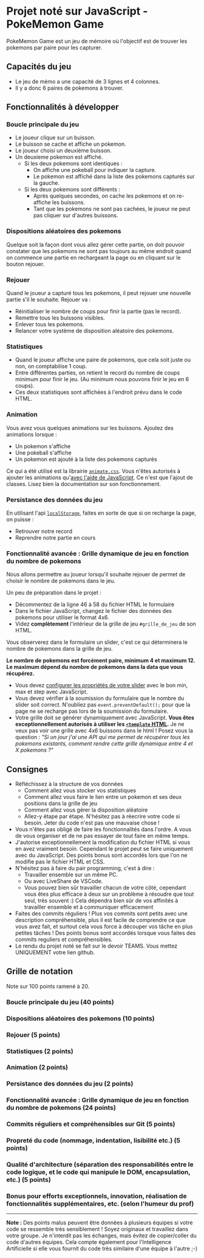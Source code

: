 # Projet noté sur JavaScript - PokeMemon Game

PokeMemon Game est un jeu de mémoire où l'objectif est de trouver les pokemons par paire pour les capturer.

## Capacités du jeu

- Le jeu de mémo a une capacité de 3 lignes et 4 colonnes.
- Il y a donc 6 paires de pokemons à trouver.

## Fonctionnalités à développer

### Boucle principale du jeu

- Le joueur clique sur un buisson.
- Le buisson se cache et affiche un pokemon.
- Le joueur choisi un deuxième buisson.
- Un deuxieme pokemon est affiché.
  - Si les deux pokemons sont identiques :
    - On affiche une pokeball pour indiquer la capture.
    - Le pokemon est affiché dans la liste des pokemons capturés sur la gauche.
  - Si les deux pokemons sont différents :
    - Après quelques secondes, on cache les pokemons et on re-affiche les buissons.
    - Tant que les pokemons ne sont pas cachées, le joueur ne peut pas cliquer sur d'autres buissons.

### Dispositions aléatoires des pokemons

Quelque soit la façon dont vous allez gérer cette partie, on doit pouvoir constater que les pokemons ne sont pas toujours au même endroit quand on commence une partie en rechargeant la page ou en cliquant sur le bouton rejouer.

### Rejouer

Quand le joueur a capturé tous les pokemons, il peut rejouer une nouvelle partie s'il le souhaite. Rejouer va :

- Réinitialiser le nombre de coups pour finir la partie (pas le record).
- Remettre tous les buissons visibles.
- Enlever tous les pokemons.
- Relancer votre système de disposition aléatoire des pokemons.

### Statistiques

- Quand le joueur affiche une paire de pokemons, que cela soit juste ou non, on comptabilise 1 coup.
- Entre différentes parties, on retient le record du nombre de coups minimum pour finir le jeu. (Au minimum nous pouvons finir le jeu en 6 coups).
- Ces deux statistiques sont affichées à l'endroit prévu dans le code HTML.

### Animation

Vous avez vous quelques animations sur les buissons. Ajoutez des animations lorsque :

- Un pokemon s'affiche
- Une pokeball s'affiche
- Un pokemon est ajouté à la liste des pokemons capturés

Ce qui a été utilisé est la librairie [`animate.css`](https://animate.style/).
Vous n'êtes autorisés à ajouter les animations qu'[avec l'aide de JavaScript](https://animate.style/#javascript). Ce n'est que l'ajout de classes. Lisez bien la documentation sur son fonctionnement.

### Persistance des données du jeu

En utilisant l'api [`localStorage`](https://developer.mozilla.org/fr/docs/Web/API/Window/localStorage), faites en sorte de que si on recharge la page, on puisse :

- Retrouver notre record
- Reprendre notre partie en cours

### Fonctionnalité avancée : Grille dynamique de jeu en fonction du nombre de pokemons

Nous allons permettre au joueur lorsqu'il souhaite rejouer de permet de choisir le nombre de pokemons dans le jeu.

Un peu de préparation dans le projet :

- Décommentez de la ligne 46 à 58 du fichier HTML le formulaire
- Dans le fichier JavaScript, changez le fichier des données des pokemons pour utiliser le format 4x6.
- Videz **complètement** l'intérieur de la grille de jeu `#grille_de_jeu` de son HTML.

Vous observerez dans le formulaire un slider, c'est ce qui déterminera le nombre de pokemons dans la grille de jeu.

**Le nombre de pokemons est forcément paire, minimum 4 et maximum 12. Le maximum dépend du nombre de pokemons dans la data que vous récupérez.**

- Vous devez [configurer les propriétés de votre slider](https://developer.mozilla.org/fr/docs/Web/HTML/Element/input/range) avec le bon min, max et step avec JavaScript.
- Vous devez vérifier à la soumission du formulaire que le nombre du slider soit correct. N'oubliez pas `event.preventDefault();` pour que la page ne se recharge pas lors de la soumission du formulaire.
- Votre grille doit se générer dynamiquement avec JavaScript. **Vous êtes exceptionnellement autorisés à utiliser les [`<template` HTML](https://developer.mozilla.org/fr/docs/Web/HTML/Element/template).** Je ne veux pas voir une grille avec 4x6 buissons dans le html ! Posez vous la question : _"Si un jour j'ai une API qui me permet de récupérer tous les pokemons existants, comment rendre cette grille dynamique entre 4 et X pokemons ?"_

## Consignes

- Réfléchissez à la structure de vos données
  - Comment allez vous stocker vos statistiques
  - Comment allez vous faire le lien entre un pokemon et ses deux positions dans la grille de jeu
  - Comment allez vous gérer la disposition aléatoire
  - Allez-y étape par étape. N'hésitez pas à réecrire votre code si besoin. Jeter du code n'est pas une mauvaise chose !
- Vous n'êtes pas obligé de faire les fonctionnalités dans l'ordre. A vous de vous organiser et de ne pas essayer de tout faire en même temps.
- J'autorise exceptionnellement la modification du fichier HTML si vous en avez vraiment besoin. Cependant le projet peut se faire uniquement avec du JavaScript. Des points bonus sont accordés lors que l'on ne modifie pas le fichier HTML et CSS.
- N'hésitez pas à faire du pair programming, c'est à dire :
  - Travailler ensemble sur un même PC.
  - Ou avec LiveShare de VSCode.
  - Vous pouvez bien sûr travailler chacun de votre côté, cependant vous êtes plus efficace à deux sur un problème à résoudre que tout seul, très souvent :) Cela dépendra bien sûr de vos affinités à travailler ensemble et à communiquer efficacement
- Faites des commits réguliers ! Plus vos commits sont petits avec une description compréhensible, plus il est facile de comprendre ce que vous avez fait, et surtout cela vous force à découper vos tâche en plus petites tâches ! Des points bonus sont accordés lorsque vous faites des commits reguliers et compréhensibles.
- Le rendu du projet noté se fait sur le devoir TEAMS. Vous mettez UNIQUEMENT votre lien github.

## Grille de notation

Note sur 100 points ramené à 20.

### Boucle principale du jeu (40 points)

### Dispositions aléatoires des pokemons (10 points)

### Rejouer (5 points)

### Statistiques (2 points)

### Animation (2 points)

### Persistance des données du jeu (2 points)

### Fonctionnalité avancée : Grille dynamique de jeu en fonction du nombre de pokemons (24 points)

### Commits réguliers et compréhensibles sur Git (5 points)

### Propreté du code (nommage, indentation, lisibilité etc.) (5 points)

### Qualité d'architecture (séparation des responsabilités entre le code logique, et le code qui manipule le DOM, encapsulation, etc.) (5 points)

### Bonus pour efforts exceptionnels, innovation, réalisation de fonctionnalités supplémentaires, etc. (selon l'humeur du prof)

---

**Note :** Des points malus peuvent être données à plusieurs équipes si votre code se ressemble très sensiblement ! Soyez originaux et travaillez dans votre groupe. Je n'interdit pas les échanges, mais évitez de copier/coller du code d'autres équipes.
Cela compte également pour l'Intelligence Artificielle si elle vous fournit du code très similaire d'une équipe à l'autre ;-)
